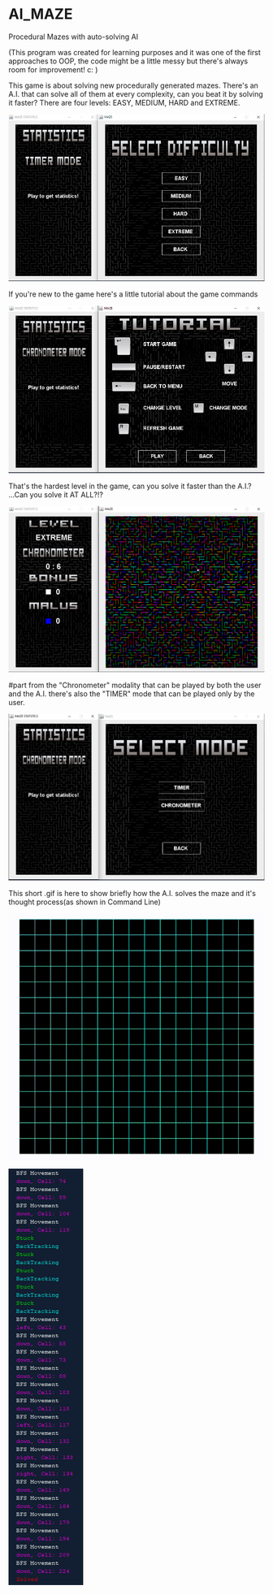 # AI_MAZE
Procedural Mazes with auto-solving AI

(This program was created for learning purposes and it was one of the first approaches to OOP, the code might be a little messy but there's always room for improvement! c: )



This game is about solving new procedurally generated mazes. There's an A.I. that can solve all of them at every complexity, can you beat it by solving it faster? There are four levels: EASY, MEDIUM, HARD and EXTREME.

![A.I. Solving](MEDIA/diff.PNG)

If you're new to the game here's a little tutorial about the game commands

![Tutorial](MEDIA/tutorial.PNG)

That's the hardest level in the game, can you solve it faster than the A.I.? ...Can you solve it AT ALL?!?

![A.I. Solving](MEDIA/extreme.PNG)

#part from the "Chronometer" modality that can be played by both the user and the A.I. there's also the "TIMER" mode that can be played only by the user.

![A.I. Solving](MEDIA/torc.PNG)

This short .gif is here to show briefly how the A.I. solves the maze and it's thought process(as shown in Command Line)

![A.I. Solving](MEDIA/gif.gif)

![A.I. Solving](MEDIA/thoughtprocess.PNG)
